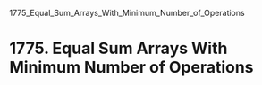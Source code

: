 1775_Equal_Sum_Arrays_With_Minimum_Number_of_Operations
# 1775. Equal Sum Arrays With Minimum Number of Operations

